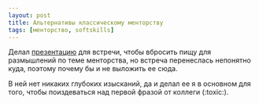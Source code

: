 ```yaml
---
layout: post
title: Альтернативы классическому менторству
tags: [менторство, softskills]
---
```

Делал [презентацию](/assets/talks/2021-06-15-mentorship_types_censored.pdf) для встречи, чтобы вбросить пищу для размышлений по теме менторства, но встреча перенеслась непонятно куда, поэтому почему бы и не выложить ее сюда.

В ней нет никаких глубоких изысканий, да и делал ее я в основном для того, чтобы поиздеваться над первой фразой от коллеги (:toxic:).

